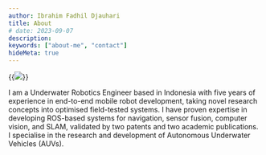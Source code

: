 ```yaml
---
author: Ibrahim Fadhil Djauhari
title: About
# date: 2023-09-07
description:
keywords: ["about-me", "contact"]
hideMeta: true
---
```


{{<img caption="Ibrahim Fadhil Djauhari"
src="/ibra.jpg" >}}

I am a Underwater Robotics Engineer based in Indonesia with five years of experience in end-to-end mobile robot development, taking novel research concepts into optimised field-tested systems. I have proven expertise in developing ROS-based systems for navigation, sensor fusion, computer vision, and SLAM, validated by two patents and two academic publications. I specialise in the research and development of Autonomous Underwater Vehicles (AUVs).

